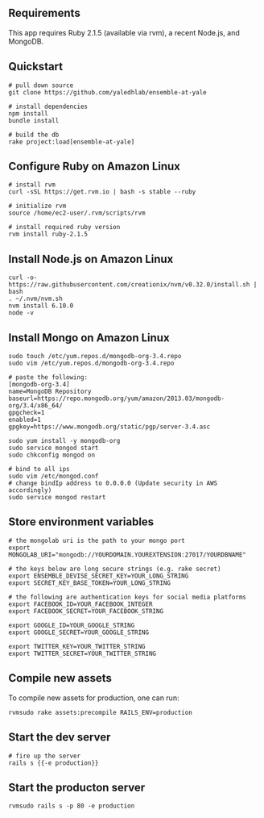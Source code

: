 ## Requirements

This app requires Ruby 2.1.5 (available via rvm), a recent Node.js, and MongoDB.

## Quickstart
```
# pull down source
git clone https://github.com/yaledhlab/ensemble-at-yale

# install dependencies
npm install
bundle install

# build the db
rake project:load[ensemble-at-yale]
```

## Configure Ruby on Amazon Linux
```
# install rvm
curl -sSL https://get.rvm.io | bash -s stable --ruby

# initialize rvm
source /home/ec2-user/.rvm/scripts/rvm

# install required ruby version
rvm install ruby-2.1.5
```

## Install Node.js on Amazon Linux
```
curl -o- https://raw.githubusercontent.com/creationix/nvm/v0.32.0/install.sh | bash
. ~/.nvm/nvm.sh
nvm install 6.10.0
node -v
```

## Install Mongo on Amazon Linux
```
sudo touch /etc/yum.repos.d/mongodb-org-3.4.repo
sudo vim /etc/yum.repos.d/mongodb-org-3.4.repo

# paste the following:
[mongodb-org-3.4]
name=MongoDB Repository
baseurl=https://repo.mongodb.org/yum/amazon/2013.03/mongodb-org/3.4/x86_64/
gpgcheck=1
enabled=1
gpgkey=https://www.mongodb.org/static/pgp/server-3.4.asc

sudo yum install -y mongodb-org
sudo service mongod start
sudo chkconfig mongod on

# bind to all ips
sudo vim /etc/mongod.conf
# change bindIp address to 0.0.0.0 (Update security in AWS accordingly)
sudo service mongod restart
```

## Store environment variables
```
# the mongolab uri is the path to your mongo port
export MONGOLAB_URI="mongodb://YOURDOMAIN.YOUREXTENSION:27017/YOURDBNAME"

# the keys below are long secure strings (e.g. rake secret)
export ENSEMBLE_DEVISE_SECRET_KEY=YOUR_LONG_STRING
export SECRET_KEY_BASE_TOKEN=YOUR_LONG_STRING

# the following are authentication keys for social media platforms
export FACEBOOK_ID=YOUR_FACEBOOK_INTEGER
export FACEBOOK_SECRET=YOUR_FACEBOOK_STRING

export GOOGLE_ID=YOUR_GOOGLE_STRING
export GOOGLE_SECRET=YOUR_GOOGLE_STRING

export TWITTER_KEY=YOUR_TWITTER_STRING
export TWITTER_SECRET=YOUR_TWITTER_STRING
```

## Compile new assets
To compile new assets for production, one can run:
```
rvmsudo rake assets:precompile RAILS_ENV=production
```

## Start the dev server
```
# fire up the server
rails s {{-e production}}
```

## Start the producton server
```
rvmsudo rails s -p 80 -e production
```